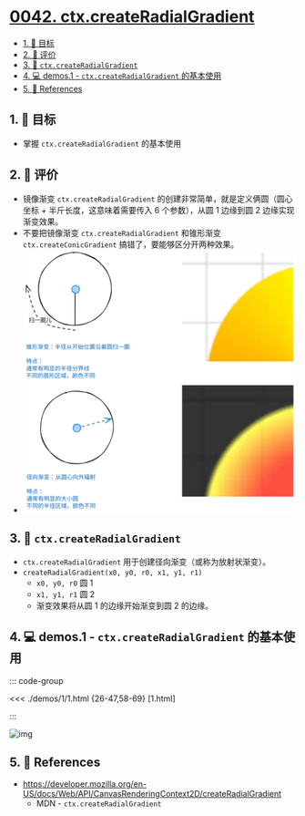 # [0042. ctx.createRadialGradient](https://github.com/Tdahuyou/TNotes.canvas/tree/main/notes/0042.%20ctx.createRadialGradient)

<!-- region:toc -->

- [1. 🎯 目标](#1--目标)
- [2. 🫧 评价](#2--评价)
- [3. 📒 `ctx.createRadialGradient`](#3--ctxcreateradialgradient)
- [4. 💻 demos.1 - `ctx.createRadialGradient` 的基本使用](#4--demos1---ctxcreateradialgradient-的基本使用)
- [5. 🔗 References](#5--references)

<!-- endregion:toc -->

## 1. 🎯 目标

- 掌握 `ctx.createRadialGradient` 的基本使用

## 2. 🫧 评价

- 镜像渐变 `ctx.createRadialGradient` 的创建非常简单，就是定义俩圆（圆心坐标 + 半斤长度，这意味着需要传入 6 个参数），从圆 1 边缘到圆 2 边缘实现渐变效果。
- 不要把镜像渐变 `ctx.createRadialGradient` 和锥形渐变 `ctx.createConicGradient` 搞错了，要能够区分开两种效果。
- ![svg](./assets/1.svg)

## 3. 📒 `ctx.createRadialGradient`

- `ctx.createRadialGradient` 用于创建径向渐变（或称为放射状渐变）。
- `createRadialGradient(x0, y0, r0, x1, y1, r1)`
  - `x0, y0, r0` 圆 1
  - `x1, y1, r1` 圆 2
  - 渐变效果将从圆 1 的边缘开始渐变到圆 2 的边缘。

## 4. 💻 demos.1 - `ctx.createRadialGradient` 的基本使用

::: code-group

<<< ./demos/1/1.html {26-47,58-69} [1.html]

:::

![img](https://cdn.jsdelivr.net/gh/Tdahuyou/imgs@main/2024-10-04-12-01-09.png)

## 5. 🔗 References

- https://developer.mozilla.org/en-US/docs/Web/API/CanvasRenderingContext2D/createRadialGradient
  - MDN - `ctx.createRadialGradient`
